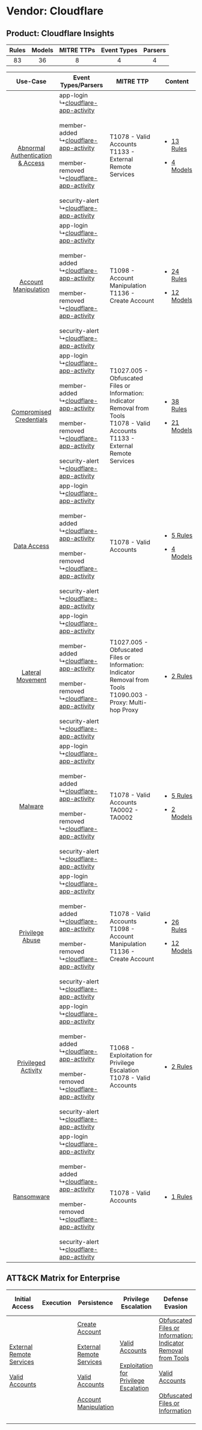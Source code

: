 Vendor: Cloudflare
==================
Product: Cloudflare Insights
----------------------------
| Rules | Models | MITRE TTPs | Event Types | Parsers |
|:-----:|:------:|:----------:|:-----------:|:-------:|
|  83   |   36   |     8      |      4      |    4    |

|    Use-Case    | Event Types/Parsers    | MITRE TTP    | Content    |
|:----:| ---- | ---- | ---- |
| [Abnormal Authentication & Access](../../../UseCases/uc_abnormal_authentication_&_access.md) |  app-login<br> ↳[cloudflare-app-activity](Ps/pC_cloudflareappactivity.md)<br><br> member-added<br> ↳[cloudflare-app-activity](Ps/pC_cloudflareappactivity.md)<br><br> member-removed<br> ↳[cloudflare-app-activity](Ps/pC_cloudflareappactivity.md)<br><br> security-alert<br> ↳[cloudflare-app-activity](Ps/pC_cloudflareappactivity.md)<br> | T1078 - Valid Accounts<br>T1133 - External Remote Services<br>    | [<ul><li>13 Rules</li></ul><ul><li>4 Models</li></ul>](RM/r_m_cloudflare_cloudflare_insights_Abnormal_Authentication_&_Access.md) |
|    [Account Manipulation](../../../UseCases/uc_account_manipulation.md)    |  app-login<br> ↳[cloudflare-app-activity](Ps/pC_cloudflareappactivity.md)<br><br> member-added<br> ↳[cloudflare-app-activity](Ps/pC_cloudflareappactivity.md)<br><br> member-removed<br> ↳[cloudflare-app-activity](Ps/pC_cloudflareappactivity.md)<br><br> security-alert<br> ↳[cloudflare-app-activity](Ps/pC_cloudflareappactivity.md)<br> | T1098 - Account Manipulation<br>T1136 - Create Account<br>    | [<ul><li>24 Rules</li></ul><ul><li>12 Models</li></ul>](RM/r_m_cloudflare_cloudflare_insights_Account_Manipulation.md)    |
|          [Compromised Credentials](../../../UseCases/uc_compromised_credentials.md)          |  app-login<br> ↳[cloudflare-app-activity](Ps/pC_cloudflareappactivity.md)<br><br> member-added<br> ↳[cloudflare-app-activity](Ps/pC_cloudflareappactivity.md)<br><br> member-removed<br> ↳[cloudflare-app-activity](Ps/pC_cloudflareappactivity.md)<br><br> security-alert<br> ↳[cloudflare-app-activity](Ps/pC_cloudflareappactivity.md)<br> | T1027.005 - Obfuscated Files or Information: Indicator Removal from Tools<br>T1078 - Valid Accounts<br>T1133 - External Remote Services<br> | [<ul><li>38 Rules</li></ul><ul><li>21 Models</li></ul>](RM/r_m_cloudflare_cloudflare_insights_Compromised_Credentials.md)         |
|    [Data Access](../../../UseCases/uc_data_access.md)    |  app-login<br> ↳[cloudflare-app-activity](Ps/pC_cloudflareappactivity.md)<br><br> member-added<br> ↳[cloudflare-app-activity](Ps/pC_cloudflareappactivity.md)<br><br> member-removed<br> ↳[cloudflare-app-activity](Ps/pC_cloudflareappactivity.md)<br><br> security-alert<br> ↳[cloudflare-app-activity](Ps/pC_cloudflareappactivity.md)<br> | T1078 - Valid Accounts<br>    | [<ul><li>5 Rules</li></ul><ul><li>4 Models</li></ul>](RM/r_m_cloudflare_cloudflare_insights_Data_Access.md)    |
|    [Lateral Movement](../../../UseCases/uc_lateral_movement.md)    |  app-login<br> ↳[cloudflare-app-activity](Ps/pC_cloudflareappactivity.md)<br><br> member-added<br> ↳[cloudflare-app-activity](Ps/pC_cloudflareappactivity.md)<br><br> member-removed<br> ↳[cloudflare-app-activity](Ps/pC_cloudflareappactivity.md)<br><br> security-alert<br> ↳[cloudflare-app-activity](Ps/pC_cloudflareappactivity.md)<br> | T1027.005 - Obfuscated Files or Information: Indicator Removal from Tools<br>T1090.003 - Proxy: Multi-hop Proxy<br>    | [<ul><li>2 Rules</li></ul>](RM/r_m_cloudflare_cloudflare_insights_Lateral_Movement.md)    |
|    [Malware](../../../UseCases/uc_malware.md)    |  app-login<br> ↳[cloudflare-app-activity](Ps/pC_cloudflareappactivity.md)<br><br> member-added<br> ↳[cloudflare-app-activity](Ps/pC_cloudflareappactivity.md)<br><br> member-removed<br> ↳[cloudflare-app-activity](Ps/pC_cloudflareappactivity.md)<br><br> security-alert<br> ↳[cloudflare-app-activity](Ps/pC_cloudflareappactivity.md)<br> | T1078 - Valid Accounts<br>TA0002 - TA0002<br>    | [<ul><li>5 Rules</li></ul><ul><li>2 Models</li></ul>](RM/r_m_cloudflare_cloudflare_insights_Malware.md)    |
|    [Privilege Abuse](../../../UseCases/uc_privilege_abuse.md)    |  app-login<br> ↳[cloudflare-app-activity](Ps/pC_cloudflareappactivity.md)<br><br> member-added<br> ↳[cloudflare-app-activity](Ps/pC_cloudflareappactivity.md)<br><br> member-removed<br> ↳[cloudflare-app-activity](Ps/pC_cloudflareappactivity.md)<br><br> security-alert<br> ↳[cloudflare-app-activity](Ps/pC_cloudflareappactivity.md)<br> | T1078 - Valid Accounts<br>T1098 - Account Manipulation<br>T1136 - Create Account<br>    | [<ul><li>26 Rules</li></ul><ul><li>12 Models</li></ul>](RM/r_m_cloudflare_cloudflare_insights_Privilege_Abuse.md)    |
|    [Privileged Activity](../../../UseCases/uc_privileged_activity.md)    |  app-login<br> ↳[cloudflare-app-activity](Ps/pC_cloudflareappactivity.md)<br><br> member-added<br> ↳[cloudflare-app-activity](Ps/pC_cloudflareappactivity.md)<br><br> member-removed<br> ↳[cloudflare-app-activity](Ps/pC_cloudflareappactivity.md)<br><br> security-alert<br> ↳[cloudflare-app-activity](Ps/pC_cloudflareappactivity.md)<br> | T1068 - Exploitation for Privilege Escalation<br>T1078 - Valid Accounts<br>    | [<ul><li>2 Rules</li></ul>](RM/r_m_cloudflare_cloudflare_insights_Privileged_Activity.md)    |
|    [Ransomware](../../../UseCases/uc_ransomware.md)    |  app-login<br> ↳[cloudflare-app-activity](Ps/pC_cloudflareappactivity.md)<br><br> member-added<br> ↳[cloudflare-app-activity](Ps/pC_cloudflareappactivity.md)<br><br> member-removed<br> ↳[cloudflare-app-activity](Ps/pC_cloudflareappactivity.md)<br><br> security-alert<br> ↳[cloudflare-app-activity](Ps/pC_cloudflareappactivity.md)<br> | T1078 - Valid Accounts<br>    | [<ul><li>1 Rules</li></ul>](RM/r_m_cloudflare_cloudflare_insights_Ransomware.md)    |

ATT&CK Matrix for Enterprise
----------------------------
| Initial Access                                                                                                                                   | Execution | Persistence                                                                                                                                                                                                                                                                                  | Privilege Escalation                                                                                                                                          | Defense Evasion                                                                                                                                                                                                                                                               | Credential Access | Discovery | Lateral Movement | Collection | Command and Control                                                                                                                       | Exfiltration | Impact |
| ------------------------------------------------------------------------------------------------------------------------------------------------ | --------- | -------------------------------------------------------------------------------------------------------------------------------------------------------------------------------------------------------------------------------------------------------------------------------------------- | ------------------------------------------------------------------------------------------------------------------------------------------------------------- | ----------------------------------------------------------------------------------------------------------------------------------------------------------------------------------------------------------------------------------------------------------------------------- | ----------------- | --------- | ---------------- | ---------- | ----------------------------------------------------------------------------------------------------------------------------------------- | ------------ | ------ |
| [External Remote Services](https://attack.mitre.org/techniques/T1133)<br><br>[Valid Accounts](https://attack.mitre.org/techniques/T1078)<br><br> |           | [Create Account](https://attack.mitre.org/techniques/T1136)<br><br>[External Remote Services](https://attack.mitre.org/techniques/T1133)<br><br>[Valid Accounts](https://attack.mitre.org/techniques/T1078)<br><br>[Account Manipulation](https://attack.mitre.org/techniques/T1098)<br><br> | [Valid Accounts](https://attack.mitre.org/techniques/T1078)<br><br>[Exploitation for Privilege Escalation](https://attack.mitre.org/techniques/T1068)<br><br> | [Obfuscated Files or Information: Indicator Removal from Tools](https://attack.mitre.org/techniques/T1027/005)<br><br>[Valid Accounts](https://attack.mitre.org/techniques/T1078)<br><br>[Obfuscated Files or Information](https://attack.mitre.org/techniques/T1027)<br><br> |                   |           |                  |            | [Proxy: Multi-hop Proxy](https://attack.mitre.org/techniques/T1090/003)<br><br>[Proxy](https://attack.mitre.org/techniques/T1090)<br><br> |              |        |